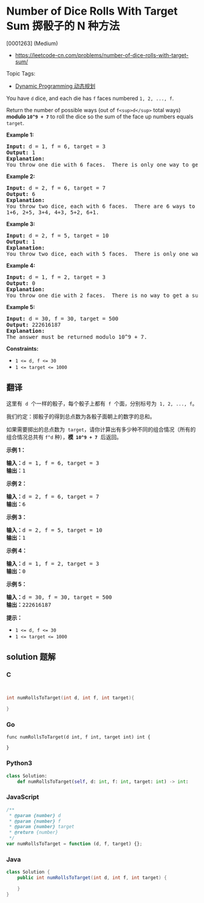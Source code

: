 # Number of Dice Rolls With Target Sum 掷骰子的 N 种方法

[0001263] (Medium)

- https://leetcode-cn.com/problems/number-of-dice-rolls-with-target-sum/

Topic Tags:

- [Dynamic Programming 动态规划](https://leetcode-cn.com/tag/dynamic-programming/)

You have `d` dice, and each die has `f` faces numbered `1, 2, ..., f`.

Return the number of possible ways (out of `f<sup>d</sup>` total ways) **modulo `10^9 + 7`** to roll the dice so the sum of the face up numbers equals `target`.

**Example 1:**

<pre><strong>Input:</strong> d = 1, f = 6, target = 3
<strong>Output:</strong> 1
<strong>Explanation: </strong>
You throw one die with 6 faces.  There is only one way to get a sum of 3.
</pre>

**Example 2:**

<pre><strong>Input:</strong> d = 2, f = 6, target = 7
<strong>Output:</strong> 6
<strong>Explanation: </strong>
You throw two dice, each with 6 faces.  There are 6 ways to get a sum of 7:
1+6, 2+5, 3+4, 4+3, 5+2, 6+1.
</pre>

**Example 3:**

<pre><strong>Input:</strong> d = 2, f = 5, target = 10
<strong>Output:</strong> 1
<strong>Explanation: </strong>
You throw two dice, each with 5 faces.  There is only one way to get a sum of 10: 5+5.
</pre>

**Example 4:**

<pre><strong>Input:</strong> d = 1, f = 2, target = 3
<strong>Output:</strong> 0
<strong>Explanation: </strong>
You throw one die with 2 faces.  There is no way to get a sum of 3.
</pre>

**Example 5:**

<pre><strong>Input:</strong> d = 30, f = 30, target = 500
<strong>Output:</strong> 222616187
<strong>Explanation: </strong>
The answer must be returned modulo 10^9 + 7.
</pre>

**Constraints:**

- `1 <= d, f <= 30`
- `1 <= target <= 1000`

## 翻译

这里有  `d`  个一样的骰子，每个骰子上都有  `f`  个面，分别标号为  `1, 2, ..., f`。

我们约定：掷骰子的得到总点数为各骰子面朝上的数字的总和。

如果需要掷出的总点数为  `target`，请你计算出有多少种不同的组合情况（所有的组合情况总共有 `f^d` 种），**模  `10^9 + 7`**  后返回。

**示例 1：**

<pre><strong>输入：</strong>d = 1, f = 6, target = 3
<strong>输出：</strong>1
</pre>

**示例 2：**

<pre><strong>输入：</strong>d = 2, f = 6, target = 7
<strong>输出：</strong>6
</pre>

**示例 3：**

<pre><strong>输入：</strong>d = 2, f = 5, target = 10
<strong>输出：</strong>1
</pre>

**示例 4：**

<pre><strong>输入：</strong>d = 1, f = 2, target = 3
<strong>输出：</strong>0
</pre>

**示例 5：**

<pre><strong>输入：</strong>d = 30, f = 30, target = 500
<strong>输出：</strong>222616187</pre>

**提示：**

- `1 <= d, f <= 30`
- `1 <= target <= 1000`

## solution 题解

### C

```c


int numRollsToTarget(int d, int f, int target){

}


```

### Go

```golang
func numRollsToTarget(d int, f int, target int) int {

}
```

### Python3

```python
class Solution:
    def numRollsToTarget(self, d: int, f: int, target: int) -> int:

```

### JavaScript

```javascript
/**
 * @param {number} d
 * @param {number} f
 * @param {number} target
 * @return {number}
 */
var numRollsToTarget = function (d, f, target) {};
```

### Java

```java
class Solution {
    public int numRollsToTarget(int d, int f, int target) {

    }
}
```

